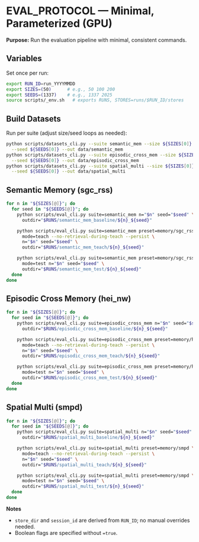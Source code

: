 # EVAL_PROTOCOL — Minimal, Parameterized (GPU)
**Purpose:** Run the evaluation pipeline with minimal, consistent commands.

## Variables
Set once per run:
```bash
export RUN_ID=run_YYYYMMDD
export SIZES=(50)      # e.g., 50 100 200
export SEEDS=(1337)    # e.g., 1337 2025
source scripts/_env.sh   # exports RUNS, STORES=runs/$RUN_ID/stores
```

## Build Datasets
Run per suite (adjust size/seed loops as needed):
```bash
python scripts/datasets_cli.py --suite semantic_mem --size ${SIZES[0]} \
  --seed ${SEEDS[0]} --out data/semantic_mem
python scripts/datasets_cli.py --suite episodic_cross_mem --size ${SIZES[0]} \
  --seed ${SEEDS[0]} --out data/episodic_cross_mem
python scripts/datasets_cli.py --suite spatial_multi --size ${SIZES[0]} \
  --seed ${SEEDS[0]} --out data/spatial_multi
```

## Semantic Memory (sgc_rss)
```bash
for n in "${SIZES[@]}"; do
  for seed in "${SEEDS[@]}"; do
    python scripts/eval_cli.py suite=semantic_mem n="$n" seed="$seed" \
      outdir="$RUNS/semantic_mem_baseline/${n}_${seed}"

    python scripts/eval_cli.py suite=semantic_mem preset=memory/sgc_rss \
      mode=teach --no-retrieval-during-teach --persist \
      n="$n" seed="$seed" \
      outdir="$RUNS/semantic_mem_teach/${n}_${seed}"

    python scripts/eval_cli.py suite=semantic_mem preset=memory/sgc_rss \
      mode=test n="$n" seed="$seed" \
      outdir="$RUNS/semantic_mem_test/${n}_${seed}"
  done
done
```

## Episodic Cross Memory (hei_nw)
```bash
for n in "${SIZES[@]}"; do
  for seed in "${SEEDS[@]}"; do
    python scripts/eval_cli.py suite=episodic_cross_mem n="$n" seed="$seed" \
      outdir="$RUNS/episodic_cross_mem_baseline/${n}_${seed}"

    python scripts/eval_cli.py suite=episodic_cross_mem preset=memory/hei_nw \
      mode=teach --no-retrieval-during-teach --persist \
      n="$n" seed="$seed" \
      outdir="$RUNS/episodic_cross_mem_teach/${n}_${seed}"

    python scripts/eval_cli.py suite=episodic_cross_mem preset=memory/hei_nw \
      mode=test n="$n" seed="$seed" \
      outdir="$RUNS/episodic_cross_mem_test/${n}_${seed}"
  done
done
```

## Spatial Multi (smpd)
```bash
for n in "${SIZES[@]}"; do
  for seed in "${SEEDS[@]}"; do
    python scripts/eval_cli.py suite=spatial_multi n="$n" seed="$seed" \
      outdir="$RUNS/spatial_multi_baseline/${n}_${seed}"

    python scripts/eval_cli.py suite=spatial_multi preset=memory/smpd \
      mode=teach --no-retrieval-during-teach --persist \
      n="$n" seed="$seed" \
      outdir="$RUNS/spatial_multi_teach/${n}_${seed}"

    python scripts/eval_cli.py suite=spatial_multi preset=memory/smpd \
      mode=test n="$n" seed="$seed" \
      outdir="$RUNS/spatial_multi_test/${n}_${seed}"
  done
done
```

**Notes**
- `store_dir` and `session_id` are derived from `RUN_ID`; no manual overrides needed.
- Boolean flags are specified without `=true`.

